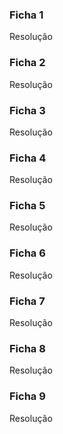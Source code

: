 ### Ficha 1
Resolução
### Ficha 2
Resolução
### Ficha 3
Resolução
### Ficha 4
Resolução
### Ficha 5
Resolução
### Ficha 6
Resolução
### Ficha 7
Resolução
### Ficha 8
Resolução
### Ficha 9
Resolução
